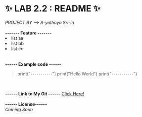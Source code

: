 <h1>✨ LAB 2.2 : README ✨</h1>
<i>PROJECT BY --> A-yothaya Sri-in</i>
<br></br>
<b>------- Feature -------</b>
<li>list aa</Li>
<li>list bb</Li>
<li>list cc</Li>
<br></br>
<b>------ Example code ------</b>
<blockquote>
  print("-----------")
  print("Hello World")
  print("-----------")
</blockquote>
<br></br>
<b>------ Link to My Git ------</b>
<a href="https://github.com/ayocucu/Big-Data-Project.git">
Click Here!
</a>
<br></br>
<b>------ License------</b>
<br><i>Coming Soon</i></br>
